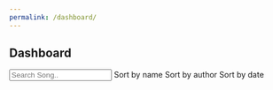 ```yaml
---
permalink: /dashboard/
---
```


<section id="banner">
	<h2>Dashboard</h2>
</section>
<section id="one" class="wrapper style2">
	<div class="container">
		<div id="songList">
			<div id="searchOptions">
			<input class="search" placeholder="Search Song.."/>
			<span class="sort button small" data-sort="name">Sort by name</span>
			<span class="sort button small" data-sort="author">Sort by author</span>
			<span class="sort button small" data-sort="date">Sort by date</span>
		</div>
			<ul class="list">
			</ul>
			<ul class="pagination"></ul>
		</div>
		<!-- List item template -->
		<div style="display:none;">
			<li id="song-item" class="row songItem">
				<div class="col-sm">
					<strong>Name</strong> 	<p class="name"></p>
				</div>
				<div class="col-sm">
					<strong>Original author</strong> <p class="original_author"></p>
				</div>
				<div class="col-sm">
					<strong>Date</strong> 	<p class="date"></p>
				</div>
				<div class="col-sm">
					<strong>Download</strong> <p><a class="download icon fa-download"></a></p>
				</div>
                <div class="col-sm">
					<strong>Accept </strong> <p><a class="accept icon fa-check" href="javascript:void(0);" style="color: green;"></a></p>
				</div>
				<div class="col-sm">
					<strong>Deny </strong> <p><a class="deny icon fa-close" href="javascript:void(0);" style="color: red;"></a></p>
				</div>
			</li>
		</div>
		<script src="{{ '/assets/js/dashboard.js' | absolute_url}}"></script>
	</div>
</section>